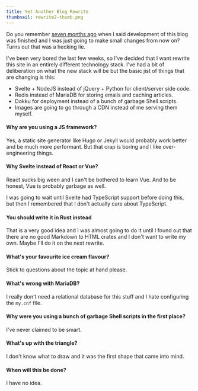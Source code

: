 ```yaml
---
title: Yet Another Blog Rewrite
thumbnail: rewrite2-thumb.png
---
```


Do you remember [seven months ago](/post/blog2_release) when I said
development of this blog was finished and I was just going to make small
changes from now on? Turns out that was a hecking lie.

I've been very bored the last few weeks, so I've decided that I want rewrite
this site in an entirely different technology stack. I've had a bit of
deliberation on what the new stack will be but the basic jist of things that
are changing is this:

- Svelte + NodeJS instead of jQuery + Python for client/server side code.
- Redis instead of MariaDB for storing emails and caching articles.
- Dokku for deployment instead of a bunch of garbage Shell scripts.
- Images are going to go through a CDN instead of me serving them myself.

#### Why are you using a JS framework?

Yes, a static site generator like Hugo or Jekyll would probably work better
and be much more performant. But that crap is boring and I like
over-engineering things.

#### Why Svelte instead of React or Vue?

React sucks big ween and I can't be bothered to learn Vue. And to be honest,
Vue is probably garbage as well.

I was going to wait until Svelte had TypeScript support before doing this, but
then I remembered that I don't actually care about TypeScript.

#### You should write it in Rust instead

That is a very good idea and I was almost going to do it until I found out
that there are no good Markdown to HTML crates and I don't want to write my
own. Maybe I'll do it on the next rewrite.

#### What's your favourite ice cream flavour?

Stick to questions about the topic at hand please.

#### What's wrong with MariaDB?

I really don't need a relational database for this stuff and I hate
configuring the `my.cnf` file.

#### Why were you using a bunch of garbage Shell scripts in the first place?

I've never claimed to be smart.

#### What's up with the triangle?

I don't know what to draw and it was the first shape that came into mind.

#### When will this be done?

I have no idea.

